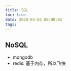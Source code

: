 ```yaml
---
title: SQL
toc: true
date: 2020-03-02 00:00:02
tags:
---
```


## NoSQL
* mongodb
* redis: 基于内存，所以飞快

